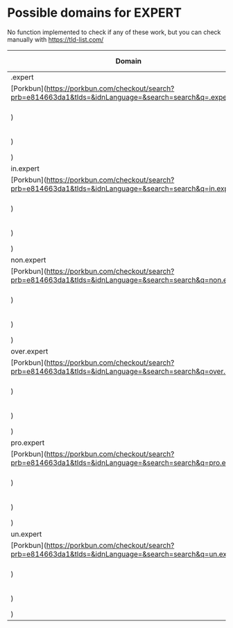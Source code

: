 # Possible domains for EXPERT

No function implemented to check if any of these work, but you can check manually with https://tld-list.com/

| Domain | Porkbun | NameCheap | Google Domains |
|---|---|---|---|
| .expert | [Porkbun](https://porkbun.com/checkout/search?prb=e814663da1&tlds=&idnLanguage=&search=search&q=.expert) | [Namecheap](https://www.namecheap.com/domains/registration/results/?domain=.expert) | [Google](https://domains.google.com/registrar/search?searchTerm=.expert) |
| in.expert | [Porkbun](https://porkbun.com/checkout/search?prb=e814663da1&tlds=&idnLanguage=&search=search&q=in.expert) | [Namecheap](https://www.namecheap.com/domains/registration/results/?domain=in.expert) | [Google](https://domains.google.com/registrar/search?searchTerm=in.expert) |
| non.expert | [Porkbun](https://porkbun.com/checkout/search?prb=e814663da1&tlds=&idnLanguage=&search=search&q=non.expert) | [Namecheap](https://www.namecheap.com/domains/registration/results/?domain=non.expert) | [Google](https://domains.google.com/registrar/search?searchTerm=non.expert) |
| over.expert | [Porkbun](https://porkbun.com/checkout/search?prb=e814663da1&tlds=&idnLanguage=&search=search&q=over.expert) | [Namecheap](https://www.namecheap.com/domains/registration/results/?domain=over.expert) | [Google](https://domains.google.com/registrar/search?searchTerm=over.expert) |
| pro.expert | [Porkbun](https://porkbun.com/checkout/search?prb=e814663da1&tlds=&idnLanguage=&search=search&q=pro.expert) | [Namecheap](https://www.namecheap.com/domains/registration/results/?domain=pro.expert) | [Google](https://domains.google.com/registrar/search?searchTerm=pro.expert) |
| un.expert | [Porkbun](https://porkbun.com/checkout/search?prb=e814663da1&tlds=&idnLanguage=&search=search&q=un.expert) | [Namecheap](https://www.namecheap.com/domains/registration/results/?domain=un.expert) | [Google](https://domains.google.com/registrar/search?searchTerm=un.expert) |
